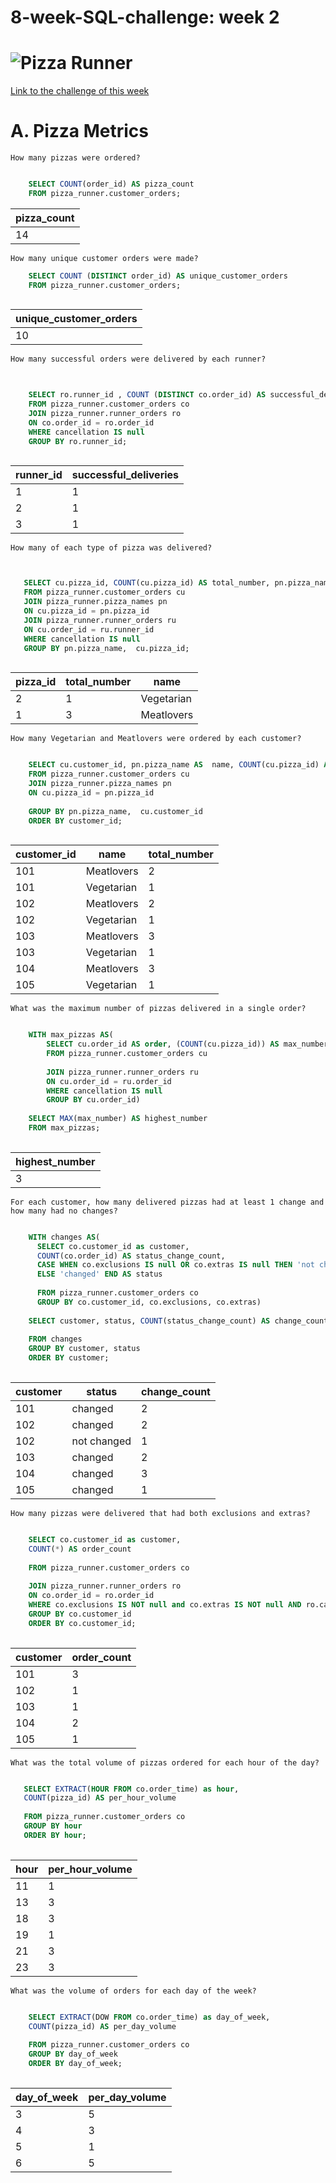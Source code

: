# 8-week-SQL-challenge: week 2

# ![Pizza Runner](https://8weeksqlchallenge.com/images/case-study-designs/2.png)

[Link to the challenge of this week](https://8weeksqlchallenge.com/case-study-2/)

# A. Pizza Metrics

    How many pizzas were ordered?
    
```SQL

    SELECT COUNT(order_id) AS pizza_count
    FROM pizza_runner.customer_orders;


```

| pizza_count |
| ----- |
| 14    |



    How many unique customer orders were made?
    
```SQL
    SELECT COUNT (DISTINCT order_id) AS unique_customer_orders
    FROM pizza_runner.customer_orders;
    
```

| unique_customer_orders |
| ---------------------- |
| 10                     |


    How many successful orders were delivered by each runner?
    
```SQL

  
    SELECT ro.runner_id , COUNT (DISTINCT co.order_id) AS successful_deliveries
    FROM pizza_runner.customer_orders co
    JOIN pizza_runner.runner_orders ro
    ON co.order_id = ro.order_id
    WHERE cancellation IS null
    GROUP BY ro.runner_id;
    
```

| runner_id | successful_deliveries |
| --------- | --------------------- |
| 1         | 1                     |
| 2         | 1                     |
| 3         | 1                     |




    How many of each type of pizza was delivered?
    
 ```SQL


    SELECT cu.pizza_id, COUNT(cu.pizza_id) AS total_number, pn.pizza_name AS  name
    FROM pizza_runner.customer_orders cu
    JOIN pizza_runner.pizza_names pn
    ON cu.pizza_id = pn.pizza_id
    JOIN pizza_runner.runner_orders ru
    ON cu.order_id = ru.runner_id
    WHERE cancellation IS null
    GROUP BY pn.pizza_name,  cu.pizza_id;
    
```

| pizza_id | total_number | name       |
| -------- | ------------ | ---------- |
| 2        | 1            | Vegetarian |
| 1        | 3            | Meatlovers |


    How many Vegetarian and Meatlovers were ordered by each customer?
```SQL

    SELECT cu.customer_id, pn.pizza_name AS  name, COUNT(cu.pizza_id) AS total_number
    FROM pizza_runner.customer_orders cu
    JOIN pizza_runner.pizza_names pn
    ON cu.pizza_id = pn.pizza_id
    
    GROUP BY pn.pizza_name,  cu.customer_id
    ORDER BY customer_id;
    
```

| customer_id | name       | total_number |
| ----------- | ---------- | ------------ |
| 101         | Meatlovers | 2            |
| 101         | Vegetarian | 1            |
| 102         | Meatlovers | 2            |
| 102         | Vegetarian | 1            |
| 103         | Meatlovers | 3            |
| 103         | Vegetarian | 1            |
| 104         | Meatlovers | 3            |
| 105         | Vegetarian | 1            |

 

    What was the maximum number of pizzas delivered in a single order?
    
```SQL

    WITH max_pizzas AS(
    	SELECT cu.order_id AS order, (COUNT(cu.pizza_id)) AS max_number
        FROM pizza_runner.customer_orders cu
        
        JOIN pizza_runner.runner_orders ru
        ON cu.order_id = ru.order_id
        WHERE cancellation IS null
        GROUP BY cu.order_id)
        
    SELECT MAX(max_number) AS highest_number
    FROM max_pizzas;
    
```

| highest_number |
| -------------- |
| 3              |

    For each customer, how many delivered pizzas had at least 1 change and how many had no changes?

```SQL

    WITH changes AS(
      SELECT co.customer_id as customer,
      COUNT(co.order_id) AS status_change_count,
      CASE WHEN co.exclusions IS null OR co.extras IS null THEN 'not changed'
      ELSE 'changed' END AS status 
        
      FROM pizza_runner.customer_orders co
      GROUP BY co.customer_id, co.exclusions, co.extras)
      
    SELECT customer, status, COUNT(status_change_count) AS change_count
    
    FROM changes
    GROUP BY customer, status
    ORDER BY customer;
    
```

| customer | status      | change_count |
| -------- | ----------- | ------------ |
| 101      | changed     | 2            |
| 102      | changed     | 2            |
| 102      | not changed | 1            |
| 103      | changed     | 2            |
| 104      | changed     | 3            |
| 105      | changed     | 1            |


    How many pizzas were delivered that had both exclusions and extras?
    
```SQL

    SELECT co.customer_id as customer,
    COUNT(*) AS order_count
        
    FROM pizza_runner.customer_orders co
    
    JOIN pizza_runner.runner_orders ro 
    ON co.order_id = ro.order_id
    WHERE co.exclusions IS NOT null and co.extras IS NOT null AND ro.cancellation IS NOT null
    GROUP BY co.customer_id
    ORDER BY co.customer_id;
    
```

| customer | order_count |
| -------- | ----------- |
| 101      | 3           |
| 102      | 1           |
| 103      | 1           |
| 104      | 2           |
| 105      | 1           |


    What was the total volume of pizzas ordered for each hour of the day?
    
 ```SQL

    SELECT EXTRACT(HOUR FROM co.order_time) as hour,
    COUNT(pizza_id) AS per_hour_volume
    
    FROM pizza_runner.customer_orders co
    GROUP BY hour
    ORDER BY hour;
    
```

| hour | per_hour_volume |
| ---- | --------------- |
| 11   | 1               |
| 13   | 3               |
| 18   | 3               |
| 19   | 1               |
| 21   | 3               |
| 23   | 3               |

    
    What was the volume of orders for each day of the week?
    
```SQL

    SELECT EXTRACT(DOW FROM co.order_time) as day_of_week,
    COUNT(pizza_id) AS per_day_volume
    
    FROM pizza_runner.customer_orders co
    GROUP BY day_of_week
    ORDER BY day_of_week;
    
```

| day_of_week | per_day_volume |
| ----------- | -------------- |
| 3           | 5              |
| 4           | 3              |
| 5           | 1              |
| 6           | 5              |


    
  
